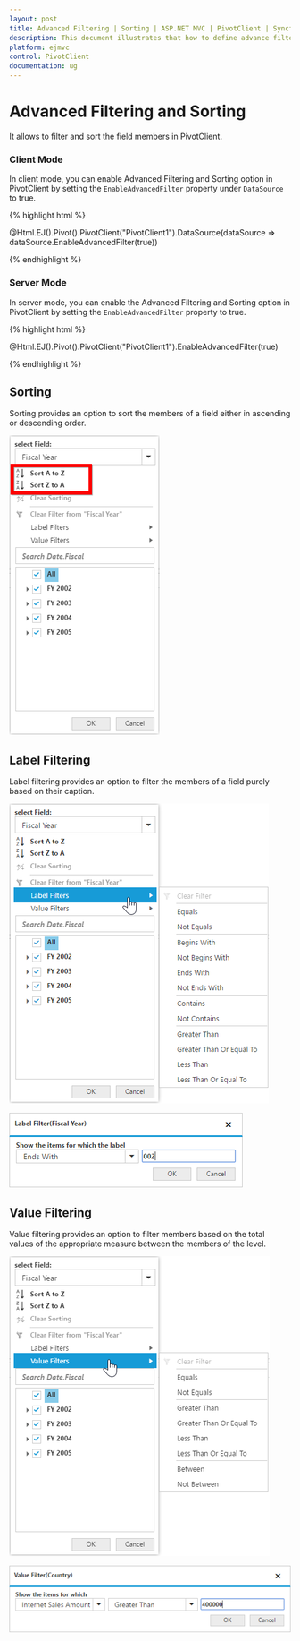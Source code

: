 ```yaml
---
layout: post
title: Advanced Filtering | Sorting | ASP.NET MVC | PivotClient | Syncfusion
description: This document illustrates that how to define advance filtering and sorting with respective to the modes in ASP.NET MVC PivotClient control
platform: ejmvc
control: PivotClient
documentation: ug
---
```



# Advanced Filtering and Sorting

It allows to filter and sort the field members in PivotClient.

### Client Mode

In client mode, you can enable Advanced Filtering and Sorting option in PivotClient by setting the `EnableAdvancedFilter` property under `DataSource` to true.

{% highlight html %}

@Html.EJ().Pivot().PivotClient("PivotClient1").DataSource(dataSource => dataSource.EnableAdvancedFilter(true))

{% endhighlight %}

### Server Mode

In server mode, you can enable the Advanced Filtering and Sorting option in PivotClient by setting the `EnableAdvancedFilter` property to true.

{% highlight html %}

@Html.EJ().Pivot().PivotClient("PivotClient1").EnableAdvancedFilter(true)

{% endhighlight %}

## Sorting

Sorting provides an option to sort the members of a field either in ascending or descending order.

![Sorting options in ASP NET MVC pivot client control](AdvanceFiltering_images/sorting.png)

## Label Filtering

Label filtering provides an option to filter the members of a field purely based on their caption.

![Label filtering options in ASP NET MVC pivot client control](AdvanceFiltering_images/filtering.png)

![Label filter dialog in ASP NET MVC pivot client control](AdvanceFiltering_images/filtering_dialog.png)

## Value Filtering

Value filtering provides an option to filter members based on the total values of the appropriate measure between the members of the level.

![Value filtering options in ASP NET MVC pivot client control](AdvanceFiltering_images/valuefilter.png)

![Value filter dialog in ASP NET MVC pivot client control](AdvanceFiltering_images/valuefilter_dialog.png)
